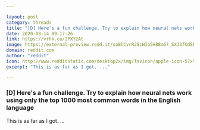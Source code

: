 ```yaml
---

layout: post
category: threads
title: "[D] Here's a fun challenge. Try to explain how neural nets work using only the top 1000 most common words in the English language"
date: 2020-08-14 09:17:26
link: https://vrhk.co/2PXY2At
image: https://external-preview.redd.it/soBhCvrR28iHIo5H88m67_SXJ3fCd8ES4Wsfo-2fCWk.jpg?width=145&height=75.9162303665&auto=webp&crop=145:75.9162303665,smart&s=c295b0c49e442eac23a4d2d09787f54843fee47f
domain: reddit.com
author: "reddit"
icon: http://www.redditstatic.com/desktop2x/img/favicon/apple-icon-57x57.png
excerpt: "This is as far as I got. ..."

---
```


### [D] Here's a fun challenge. Try to explain how neural nets work using only the top 1000 most common words in the English language

This is as far as I got. ...